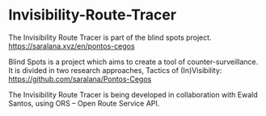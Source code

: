 # Invisibility-Route-Tracer


The Invisibility Route Tracer is part of the blind spots project.
https://saralana.xyz/en/pontos-cegos

Blind Spots is a project which aims to create a tool of counter-surveillance. It is divided in two research approaches, Tactics of (In)Visibility:
https://github.com/saralana/Pontos-Cegos

The Invisibility Route Tracer is being developed in collaboration with Ewald Santos, using ORS – Open Route Service API.
